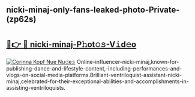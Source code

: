 ## nicki-minaj-only-fans​-leaked-photo​-Private-(zp62s)


# <h2><a href="https://mediaupload.pro?title=nicki-minaj&ref=git">🔗👉 🔴 nicki-minaj-P𝚑ot𝚘𝚜-V𝚒d𝚎o</a></h2>

[![Corinna Kopf Nue Nu𝚍e𝚜](https://i.imgur.com/0qMVB7G.gif)](https://mediaupload.pro?title=nicki-minaj&ref=git)
Online-influencer-nicki-minaj,known-for-publishing-dance-and-lifestyle-content,-including-performances-and-vlogs-on-social-media-platforms.Brilliant-ventriloquist-assistant-nicki-minaj,celebrated-for-their-exceptional-abilities-and-accomplishments-in-assisting-ventriloquists.  